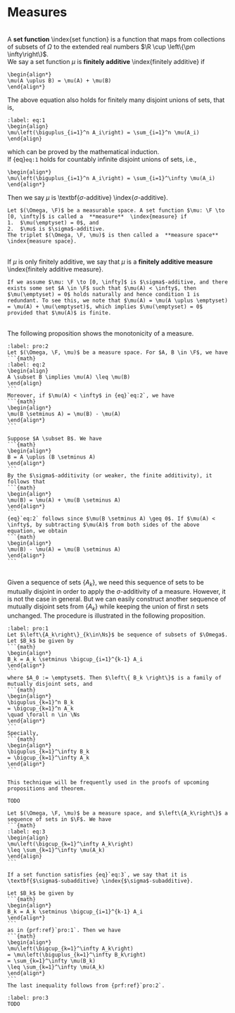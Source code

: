 # Measures
\
A  **set function**  \index{set function} is a function that maps from collections of subsets of $\Omega$ to the extended real numbers $\R \cup \left\{\pm \infty\right\}$.
\
We say a set function $\mu$ is  **finitely additive**  \index{finitely additive} if 
```{math}
\begin{align*}
\mu(A \uplus B) = \mu(A) + \mu(B)
\end{align*}
```
The above equation also holds for finitely many disjoint unions of sets, that is, 
```{math}
:label: eq:1
\begin{align}
\mu\left(\biguplus_{i=1}^n A_i\right) = \sum_{i=1}^n \mu(A_i)
\end{align}
```
which can be proved by the mathematical induction.
\
If {eq}`eq:1` holds for countably infinite disjoint unions of sets, i.e., 
```{math}
\begin{align*}
\mu\left(\biguplus_{i=1}^n A_i\right) = \sum_{i=1}^\infty \mu(A_i)
\end{align*}
```
Then we say $\mu$ is \textbf{$\sigma$-additive} \index{$\sigma$-additive}. 
````{prf:definition} 
Let $(\Omega, \F)$ be a measurable space. A set function $\mu: \F \to [0, \infty]$ is called a  **measure**  \index{measure} if
1.  $\mu(\emptyset) = 0$, and 
2.  $\mu$ is $\sigma$-additive.
The triplet $(\Omega, \F, \mu)$ is then called a  **measure space**  \index{measure space}.
````
\
If $\mu$ is only finitely additive, we say that $\mu$ is a  **finitely additive measure**  \index{finitely additive measure}. 
````{prf:remark}
If we assume $\mu: \F \to [0, \infty]$ is $\sigma$-additive, and there exists some set $A \in \F$ such that $\mu(A) < \infty$, then $\mu(\emptyset) = 0$ holds naturally and hence condition 1 is redundant. To see this, we note that $\mu(A) = \mu(A \uplus \emptyset) = \mu(A) + \mu(\emptyset)$, which implies $\mu(\emptyset) = 0$ provided that $\mu(A)$ is finite.
````
\
The following proposition shows the monotonicity of a measure.
````{prf:proposition} 
:label: pro:2
Let $(\Omega, \F, \mu)$ be a measure space. For $A, B \in \F$, we have
```{math}
:label: eq:2
\begin{align}
A \subset B \implies \mu(A) \leq \mu(B)
\end{align}
```
Moreover, if $\mu(A) < \infty$ in {eq}`eq:2`, we have 
```{math}
\begin{align*}
\mu(B \setminus A) = \mu(B) - \mu(A)
\end{align*}
```
````
````{prf:proof}
Suppose $A \subset B$. We have 
```{math}
\begin{align*}
B = A \uplus (B \setminus A)
\end{align*}
```
By the $\sigma$-additivity (or weaker, the finite additivity), it follows that 
```{math}
\begin{align*}
\mu(B) = \mu(A) + \mu(B \setminus A)
\end{align*}
```
{eq}`eq:2` follows since $\mu(B \setminus A) \geq 0$. If $\mu(A) < \infty$, by subtracting $\mu(A)$ from both sides of the above equation, we obtain
```{math}
\begin{align*}
\mu(B) - \mu(A) = \mu(B \setminus A)
\end{align*}
```
````
\
Given a sequence of sets $\left\{A_k\right\}$, we need this sequence of sets to be mutually disjoint in order to apply the $\sigma$-additivity of a measure. However, it is not the case in general. But we can easily construct another sequence of mutually disjoint sets from $\left\{A_k\right\}$ while keeping the union of first $n$ sets unchanged. The procedure is illustrated in the following proposition.
````{prf:proposition} Construction of Mutually Disjoint Sets
:label: pro:1
Let $\left\{A_k\right\}_{k\in\Ns}$ be sequence of subsets of $\Omega$. Let $B_k$ be given by 
```{math}
\begin{align*}
B_k = A_k \setminus \bigcup_{i=1}^{k-1} A_i
\end{align*}
```
where $A_0 := \emptyset$. Then $\left\{ B_k \right\}$ is a family of mutually disjoint sets, and 
```{math}
\begin{align*}
\biguplus_{k=1}^n B_k 
= \bigcup_{k=1}^n A_k
\quad \forall n \in \Ns
\end{align*}
```
Specially, 
```{math}
\begin{align*}
\biguplus_{k=1}^\infty B_k 
= \bigcup_{k=1}^\infty A_k
\end{align*}
```
````
````{prf:remark}
This technique will be frequently used in the proofs of upcoming propositions and theorem.
````
````{prf:proof}
TODO
````
````{prf:proposition} 
Let $(\Omega, \F, \mu)$ be a measure space, and $\left\{A_k\right\}$ a sequence of sets in $\F$. We have 
```{math}
:label: eq:3
\begin{align}
\mu\left(\bigcup_{k=1}^\infty A_k\right)
\leq \sum_{k=1}^\infty \mu(A_k)
\end{align}
```
````
````{prf:remark}
If a set function satisfies {eq}`eq:3`, we say that it is \textbf{$\sigma$-subadditive} \index{$\sigma$-subadditive}.
````
````{prf:proof}
Let $B_k$ be given by 
```{math}
\begin{align*}
B_k = A_k \setminus \bigcup_{i=1}^{k-1} A_i
\end{align*}
```
as in {prf:ref}`pro:1`. Then we have 
```{math}
\begin{align*}
\mu\left(\bigcup_{k=1}^\infty A_k\right)
= \mu\left(\biguplus_{k=1}^\infty B_k\right)
= \sum_{k=1}^\infty \mu(B_k)
\leq \sum_{k=1}^\infty \mu(A_k)
\end{align*}
```
The last inequality follows from {prf:ref}`pro:2`.
````
````{prf:proposition} 
:label: pro:3
TODO
````
